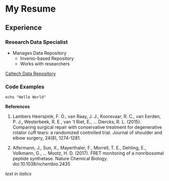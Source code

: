# My Resume
## Experience
### Research Data Specialist
- Manages Data Repository
  - Invenio-based Repository
  - Works with researchers

[Caltech Data Repository](https://data.caltech.edu)

 ### Code Examples
  ```
  echo "Hello World"
  ```
**References**

1. Lambers Heerspink, F. O., van Raay, J. J., Koorevaar, R. C., van Eerden, P. J., Westerbeek, R. E., van 't Riet, E., ... Diercks, R. L. (2015). Comparing surgical repair with conservative treatment for degenerative rotator cuff tears: a randomized controlled trial. Journal of shoulder and elbow surgery, 24(8), 1274-1281.

1. Alfermann, J., Sun, X., Mayerthaler, F., Morrell, T. E., Dehling, E., Volkmann, G., … Mootz, H. D. (2017). FRET monitoring of a nonribosomal peptide synthetase. Nature Chemical Biology. doi:10.1038/nchembio.2435

*text in italics*
